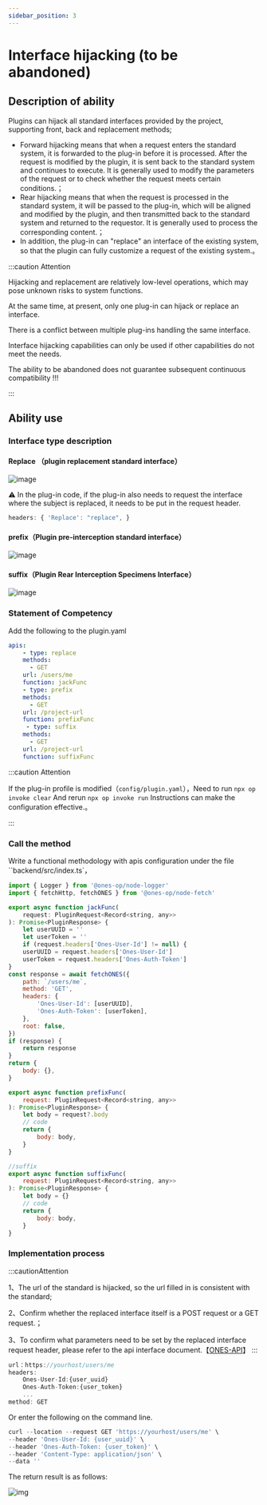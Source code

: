 ```yaml
---
sidebar_position: 3
---
```


# Interface hijacking (to be abandoned)

## Description of ability

Plugins can hijack all standard interfaces provided by the project, supporting front, back and replacement methods;

- Forward hijacking means that when a request enters the standard system, it is forwarded to the plug-in before it is processed. After the request is modified by the plugin, it is sent back to the standard system and continues to execute. It is generally used to modify the parameters of the request or to check whether the request meets certain conditions.；
- Rear hijacking means that when the request is processed in the standard system, it will be passed to the plug-in, which will be aligned and modified by the plugin, and then transmitted back to the standard system and returned to the requestor. It is generally used to process the corresponding content.；
- In addition, the plug-in can "replace" an interface of the existing system, so that the plugin can fully customize a request of the existing system.。

:::caution Attention

Hijacking and replacement are relatively low-level operations, which may pose unknown risks to system functions.

At the same time, at present, only one plug-in can hijack or replace an interface.

There is a conflict between multiple plug-ins handling the same interface.

Interface hijacking capabilities can only be used if other capabilities do not meet the needs.

The ability to be abandoned does not guarantee subsequent continuous compatibility !!!

:::

## Ability use

### Interface type description

#### Replace （plugin replacement standard interface）

![image](registration&hijacking2.jpg)

⚠️ In the plug-in code, if the plug-in also needs to request the interface where the subject is replaced, it needs to be put in the request header.

```javascript
headers: { 'Replace': "replace", }
```

#### prefix（Plugin pre-interception standard interface）

![image](registration&hijacking3.jpg)

#### suffix（Plugin Rear Interception Specimens Interface）

![image](registration&hijacking4.jpg)

### Statement of Competency

Add the following to the plugin.yaml

```yaml
apis:
    - type: replace
    methods:
      - GET
    url: /users/me
    function: jackFunc
    - type: prefix
    methods:
      - GET
    url: /project-url
    function: prefixFunc
     - type: suffix
    methods:
      - GET
    url: /project-url
    function: suffixFunc

```

:::caution Attention

If the plug-in profile is modified（`config/plugin.yaml`），Need to run `npx op invoke clear` And rerun `npx op invoke run` Instructions can make the configuration effective.。

:::

### Call the method

Write a functional methodology with apis configuration under the file ``backend/src/index.ts`，

```javascript
import { Logger } from '@ones-op/node-logger'
import { fetchHttp, fetchONES } from '@ones-op/node-fetch'

export async function jackFunc(
    request: PluginRequest<Record<string, any>>
): Promise<PluginResponse> {
    let userUUID = ''
    let userToken = ''
    if (request.headers['Ones-User-Id'] != null) {
    userUUID = request.headers['Ones-User-Id']
    userToken = request.headers['Ones-Auth-Token']
}
const response = await fetchONES({
    path: `/users/me`,
    method: 'GET',
    headers: {
        'Ones-User-Id': [userUUID],
        'Ones-Auth-Token': [userToken],
    },
    root: false,
})
if (response) {
    return response
}
return {
    body: {},
}

export async function prefixFunc(
    request: PluginRequest<Record<string, any>>
): Promise<PluginResponse> {
    let body = request?.body
    // code
    return {
        body: body,
    }
}

//suffix
export async function suffixFunc(
    request: PluginRequest<Record<string, any>>
): Promise<PluginResponse> {
    let body = {}
    // code
    return {
        body: body,
    }
}

```

### Implementation process

:::cautionAttention

1、The url of the standard is hijacked, so the url filled in is consistent with the standard;

2、Confirm whether the replaced interface itself is a POST request or a GET request.；

3、To confirm what parameters need to be set by the replaced interface request header, please refer to the api interface document.【[ONES-API](../../ones/readme/index.md)】
:::

```javascript
url：https://yourhost/users/me
headers:
    Ones-User-Id:{user_uuid}
    Ones-Auth-Token:{user_token}
    ...
method: GET
```

Or enter the following on the command line.

```javascript
curl --location --request GET 'https://yourhost/users/me' \
--header 'Ones-User-Id: {user_uuid}' \
--header 'Ones-Auth-Token: {user_token}' \
--header 'Content-Type: application/json' \
--data ''
```

The return result is as follows:

![img](registertion&hijack7.png)
